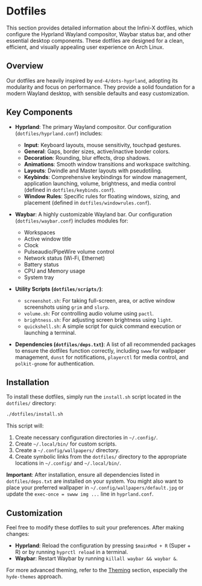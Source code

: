# Dotfiles

This section provides detailed information about the Infini-X dotfiles, which configure the Hyprland Wayland compositor, Waybar status bar, and other essential desktop components. These dotfiles are designed for a clean, efficient, and visually appealing user experience on Arch Linux.

## Overview

Our dotfiles are heavily inspired by `end-4/dots-hyprland`, adopting its modularity and focus on performance. They provide a solid foundation for a modern Wayland desktop, with sensible defaults and easy customization.

## Key Components

-   **Hyprland**: The primary Wayland compositor. Our configuration (`dotfiles/hyprland.conf`) includes:
    -   **Input**: Keyboard layouts, mouse sensitivity, touchpad gestures.
    -   **General**: Gaps, border sizes, active/inactive border colors.
    -   **Decoration**: Rounding, blur effects, drop shadows.
    -   **Animations**: Smooth window transitions and workspace switching.
    -   **Layouts**: Dwindle and Master layouts with pseudotiling.
    -   **Keybinds**: Comprehensive keybindings for window management, application launching, volume, brightness, and media control (defined in `dotfiles/keybinds.conf`).
    -   **Window Rules**: Specific rules for floating windows, sizing, and placement (defined in `dotfiles/windowrules.conf`).

-   **Waybar**: A highly customizable Wayland bar. Our configuration (`dotfiles/waybar.conf`) includes modules for:
    -   Workspaces
    -   Active window title
    -   Clock
    -   Pulseaudio/PipeWire volume control
    -   Network status (Wi-Fi, Ethernet)
    -   Battery status
    -   CPU and Memory usage
    -   System tray

-   **Utility Scripts (`dotfiles/scripts/`)**:
    -   `screenshot.sh`: For taking full-screen, area, or active window screenshots using `grim` and `slurp`.
    -   `volume.sh`: For controlling audio volume using `pactl`.
    -   `brightness.sh`: For adjusting screen brightness using `light`.
    -   `quickshell.sh`: A simple script for quick command execution or launching a terminal.

-   **Dependencies (`dotfiles/deps.txt`)**:
    A list of all recommended packages to ensure the dotfiles function correctly, including `swww` for wallpaper management, `dunst` for notifications, `playerctl` for media control, and `polkit-gnome` for authentication.

## Installation

To install these dotfiles, simply run the `install.sh` script located in the `dotfiles/` directory:

```bash
./dotfiles/install.sh
```

This script will:
1.  Create necessary configuration directories in `~/.config/`.
2.  Create `~/.local/bin/` for custom scripts.
3.  Create a `~/.config/wallpapers/` directory.
4.  Create symbolic links from the `dotfiles/` directory to the appropriate locations in `~/.config/` and `~/.local/bin/`.

**Important**: After installation, ensure all dependencies listed in `dotfiles/deps.txt` are installed on your system. You might also want to place your preferred wallpaper in `~/.config/wallpapers/default.jpg` or update the `exec-once = swww img ...` line in `hyprland.conf`.

## Customization

Feel free to modify these dotfiles to suit your preferences. After making changes:

-   **Hyprland**: Reload the configuration by pressing `$mainMod + R` (Super + R) or by running `hyprctl reload` in a terminal.
-   **Waybar**: Restart Waybar by running `killall waybar && waybar &`.

For more advanced theming, refer to the [Theming](theming.md) section, especially the `hyde-themes` approach.